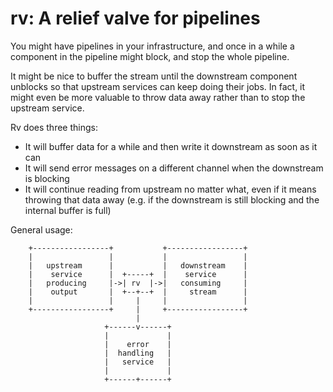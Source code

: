 rv: A relief valve for pipelines
================================

You might have pipelines in your infrastructure, and once in a while
a component in the pipeline might block, and stop the whole pipeline.

It might be nice to buffer the stream until the downstream component
unblocks so that upstream services can keep doing their jobs. In fact,
it might even be more valuable to throw data away rather than to stop
the upstream service.

Rv does three things:

- It will buffer data for a while and then write
  it downstream as soon as it can
- It will send error messages on a different channel
  when the downstream is blocking
- It will continue reading from upstream no matter
  what, even if it means throwing that data away
  (e.g. if the downstream is still blocking and the
  internal buffer is full)

General usage:

```
    +-----------------+           +-----------------+
    |                 |           |                 |
    |   upstream      |           |   downstream    |
    |    service      |  +-----+  |    service      |
    |   producing     |->| rv  |->|   consuming     |
    |    output       |  +--+--+  |     stream      |
    |                 |     |     |                 |
    +-----------------+     |     +-----------------+
                            |
                     +------v------+
                     |             |
                     |    error    |
                     |  handling   |
                     |   service   |
                     |             |
                     +------+------+
```
